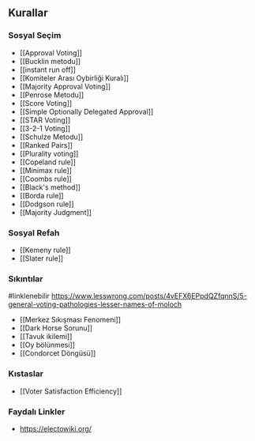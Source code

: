 ## Kurallar
### Sosyal Seçim
- [[Approval Voting]]
- [[Bucklin metodu]]
- [[instant run off]]
- [[Komiteler Arası Oybirliği Kuralı]]
- [[Majority Approval Voting]]
- [[Penrose Metodu]]
- [[Score Voting]]
- [[Simple Optionally Delegated Approval]]
- [[STAR Voting]]
- [[3-2-1 Voting]]
- [[Schulze Metodu]]
- [[Ranked Pairs]]
- [[Plurality voting]]
- [[Copeland rule]]
- [[Minimax rule]]
- [[Coombs rule]]
- [[Black's method]]
- [[Borda rule]]
- [[Dodgson rule]]
- [[Majority Judgment]]

### Sosyal Refah
- [[Kemeny rule]]
- [[Slater rule]]
### Sıkıntılar
#linklenebilir 
https://www.lesswrong.com/posts/4vEFX6EPpdQZfqnnS/5-general-voting-pathologies-lesser-names-of-moloch
- [[Merkez Sıkışması Fenomeni]]
- [[Dark Horse Sorunu]]
- [[Tavuk ikilemi]]
- [[Oy bölünmesi]]
- [[Condorcet Döngüsü]]
### Kıstaslar
- [[Voter Satisfaction Efficiency]]
### Faydalı Linkler
- https://electowiki.org/
